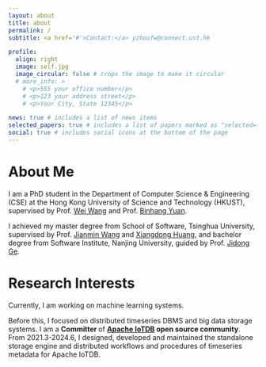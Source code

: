 ```yaml
---
layout: about
title: about
permalink: /
subtitle: <a href='#'>Contact:</a> yzhoufw@connect.ust.hk

profile:
  align: right
  image: self.jpg
  image_circular: false # crops the image to make it circular
  # more_info: >
    # <p>555 your office number</p>
    # <p>123 your address street</p>
    # <p>Your City, State 12345</p>

news: true # includes a list of news items
selected_papers: true # includes a list of papers marked as "selected={true}"
social: true # includes social icons at the bottom of the page
---
```


# About Me

I am a PhD student in the Department of Computer Science & Engineering (CSE) at the Hong Kong University of Science and Technology (HKUST), supervised by Prof. [Wei Wang](https://www.cse.ust.hk/~weiwa/) and Prof. [Binhang Yuan](https://binhangyuan.github.io/site/). 

I achieved my master degree from School of Software, Tsinghua University, supervised by Prof. [Jianmin Wang](https://www.thss.tsinghua.edu.cn/faculty/wangjianmin.htm) and [Xiangdong Huang](https://www.thss.tsinghua.edu.cn/faculty/huangxiangdong.htm), and bachelor degree from Software Institute, Nanjing University, guided by Prof. [Jidong Ge](https://software.nju.edu.cn/gjd/).

# Research Interests

Currently, I am working on machine learning systems. 

Before this, I focused on distributed timeseries DBMS and big data storage systems. I am a <b>Committer </b> of <b>[Apache IoTDB](https://iotdb.apache.org/) open source community</b>. From 2021.3-2024.6, I designed, developed and maintained the standalone storage engine and distributed workflows and procedures of timeseries metadata for Apache IoTDB.
